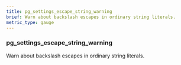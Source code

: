 ```yaml
---
title: pg_settings_escape_string_warning
brief: Warn about backslash escapes in ordinary string literals.
metric_type: gauge
---
```

### pg_settings_escape_string_warning

Warn about backslash escapes in ordinary string literals.
